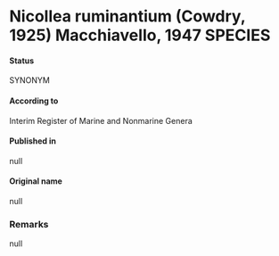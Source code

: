 # Nicollea ruminantium (Cowdry, 1925) Macchiavello, 1947 SPECIES

#### Status
SYNONYM

#### According to
Interim Register of Marine and Nonmarine Genera

#### Published in
null

#### Original name
null

### Remarks
null